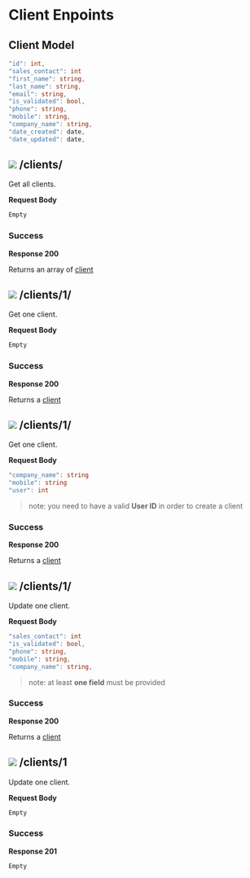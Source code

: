 # Client Enpoints

## Client Model

```cs
"id": int,
"sales_contact": int
"first_name": string,
"last_name": string,
"email": string,
"is_validated": bool,
"phone": string,
"mobile": string,
"company_name": string,
"date_created": date,
"date_updated": date,
```

## ![](https://img.shields.io/badge/-GET%20-green) /clients/

Get all clients.

**Request Body**

```cs
Empty
```

### Success

**Response 200**

Returns an array of [client](#Client-Model)


## ![](https://img.shields.io/badge/-GET%20-green) /clients/1/

Get one client.

**Request Body**

```cs
Empty
```

### Success

**Response 200**

Returns a [client](#Client-Model)

## ![](https://img.shields.io/badge/-POST%20-orange) /clients/1/

Get one client.

**Request Body**

```cs
"company_name": string
"mobile": string
"user": int
```

> note: you need to have a valid **User ID** in order to create a client

### Success

**Response 200**

Returns a [client](#Client-Model)

## ![](https://img.shields.io/badge/-PATCH%20-blueviolet) /clients/1/

Update one client.

**Request Body**

```cs
"sales_contact": int
"is_validated": bool,
"phone": string,
"mobile": string,
"company_name": string,
```

> note: at least **one field** must be provided

### Success

**Response 200**

Returns a [client](#Client-Model)

## ![](https://img.shields.io/badge/-DELETE%20-critical) /clients/1

Update one client.

**Request Body**

```cs
Empty
```

### Success

**Response 201**

```cs
Empty
```
